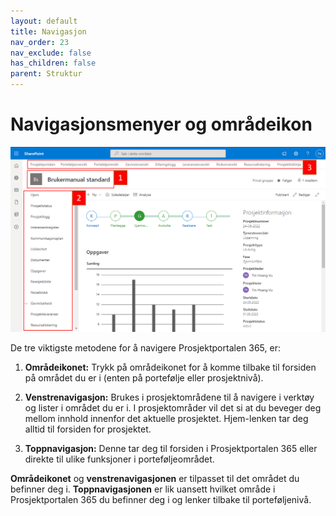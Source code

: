 ```yaml
---
layout: default
title: Navigasjon
nav_order: 23
nav_exclude: false
has_children: false
parent: Struktur
---
```


# Navigasjonsmenyer og områdeikon

![Skjermbilde fra porteføljeoversikten](./media/navigasjon.png)

De tre viktigste metodene for å navigere Prosjektportalen 365, er:

1. **Områdeikonet:** Trykk på områdeikonet for å komme tilbake til forsiden på området du er i (enten på portefølje eller prosjektnivå).

2. **Venstrenavigasjon:** Brukes i prosjektområdene til å navigere i verktøy og lister i området du er i. I prosjektområder vil det si at du beveger deg mellom innhold innenfor det aktuelle prosjektet. Hjem-lenken tar deg alltid til forsiden for prosjektet.

3.  **Toppnavigasjon:** Denne tar deg til forsiden i Prosjektportalen 365 eller direkte til ulike funksjoner i porteføljeområdet.

**Områdeikonet** og **venstrenavigasjonen** er tilpasset til det området du befinner deg i. **Toppnavigasjonen** er lik uansett hvilket område i Prosjektportalen 365 du befinner deg i og lenker tilbake til porteføljenivå.
